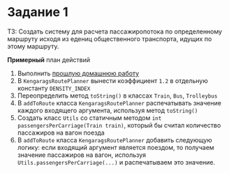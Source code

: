 # Задание 1

ТЗ: Создать систему для расчета пассажиропотока по определенному маршруту исходя из едениц общественного транспорта, идущих по этому маршруту.

**Примерный** план действий
1. Выполнить [прошлую домашнюю работу](../../lesson2/homework/inheritance2.md)
2. В `KengaragsRoutePlanner` вынести коэффициент `1.2` в отдельную константу `DENSITY_INDEX`
3. Переопределить метод `toString()` в классах `Train`, `Bus`, `Trolleybus`
4. В `addToRoute` класса `KengaragsRoutePlanner` распечатывать значение каждого входящего аргумента, используя метод `toString()`
5. Создать класс `Utils` со статичным методом `int passengersPerCarriage(Train train)`, который бы считал количество пассажиров на вагон поезда
6. В `addToRoute` класса `KengaragsRoutePlanner` добавить следующую логику: если входящий аргумент является поездом, то получаем значение пассажиров на вагон, используя `Utils.passengersPerCarriage(...)` и распечатываем это значение.